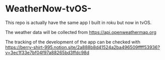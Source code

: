 # WeatherNow-tvOS-
This repo is actually have the same app I built in roku but now in tvOS.

The weather data will be collected from https://api.openweathermap.org

The tracking of the development of the app can be checked with https://berry-shirt-995.notion.site/2a888b8d41524a2ba496509ffff53936?v=3ec1f33e7bf04f97a88265bd3ffdc98d

